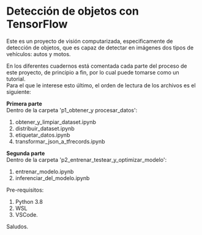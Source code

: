 # Detección de objetos con TensorFlow
 Este es un proyecto de visión computarizada, especificamente de detección de objetos, que es capaz de detectar en imágenes dos tipos de vehículos: autos y motos.<br>

En los diferentes cuadernos está comentada cada parte del proceso de este proyecto, de principio a fin, por lo cual puede tomarse como un tutorial.<br>
Para el que le interese esto último, el orden de lectura de los archivos es el siguiente:<br>

**Primera parte**<br>
Dentro de la carpeta 'p1_obtener_y procesar_datos':<br>
1. obtener_y_limpiar_dataset.ipynb
2. distribuir_dataset.ipynb
3. etiquetar_datos.ipynb
4. transformar_json_a_tfrecords.ipynb

**Segunda parte**<br>
Dentro de la carpeta 'p2_entrenar_testear_y_optimizar_modelo':<br>
1. entrenar_modelo.ipynb
2. inferenciar_del_modelo.ipynb

Pre-requisitos:
1. Python 3.8
2. WSL
3. VSCode.

Saludos.
